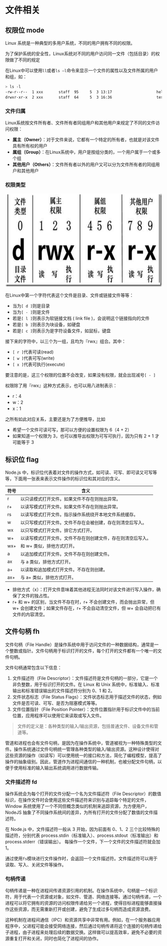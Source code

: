 # 文件相关
## 权限位 mode
Linux 系统是一种典型的多用户系统，不同的用户拥有不同的权限。

为了保护系统的安全性，Linux系统对不同的用户访问同一文件（包括目录）的权限做了不同的规定

在Linux中可以使用`ll`或者`ls –l`命令来显示一个文件的属性以及文件所属的用户和组，如：
```bash
> ls -l
-rw-r--r--  1 xxx  		staff  95     5  3 13:17 					hello-world.sh
drwxr-xr-x  2 xxx  		staff  64     5  3 16:36 					test
```
### 文件归属
Linux系统按文件所有者、文件所有者同组用户和其他用户来规定了不同的文件访问权限：
- **属主（Owner）**：对于文件来说，它都有一个特定的所有者，也就是对该文件具有所有权的用户
- **属组（Group）**：在Linux系统中，用户是按组分类的，一个用户属于一个或多个组
- **其他用户（Others）**：文件所有者以外的用户又可以分为文件所有者的同组用户和其他用户

### 权限类型
<img height="300px" src="https://github.com/zygg1512/myBlog/raw/master/images/linux/文件权限.png" />

在Linux中第一个字符代表这个文件是目录、文件或链接文件等等：
- 当为`[ d ]`则是目录
- 当为`[ - ]`则是文件
- 若是`[ l ]`则表示为软链接文档 ( link file )，会说明这个链接指向的文件
- 若是`[ b ]`则表示为块设备，如硬盘
- 若是`[ c ]`则表示为是字符设备文件，如鼠标，键盘

接下来的字符中，以三个为一组，且均为『rwx』组合。其中：
- `[ r ]`代表可读(read)
- `[ w ]`代表可写(write)
- `[ x ]`代表可执行(execute)

要注意的是，这三个权限的位置不会改变，如果没有权限，就会出现减号`[ - ]`

权限除了用『rwx』这种方式表示，也可以用八进制表示：
- r：4
- w：2
- x：1

之所有如此对应关系，主要还是为了方便推导，比如
- 希望一个文件可读可写，那可以方便的设置权限为 6（4 + 2）
- 如果知道一个权限为 3，也可以推导出权限为可写可执行，因为只有 2 + 1 才可能等于 3


## 标识位 flag
Node.js 中，标识位代表着对文件的操作方式，如可读、可写、即可读又可写等等，下面用一张表来表示文件操作的标识位和其对应的含义。

| 符号  | 含义|
| --- | ---|
| r   | 以只读模式打开文件。如果文件不存在则抛出异常。|
| r+  | 以读写模式打开文件。如果文件不存在则抛出异常。|
| rs  | 以读写模式打开文件。指示操作系统绕开本地文件系统缓存。|
| w   | 以只写模式打开文件。文件不存在会被创建，存在则清空后写入。|
| wx  | 以只写模式打开文件。排它方式打开。|
| w+  | 以读写模式打开文件。文件不存在则创建文件，存在则清空后写入。|
| wx+ | 和 w+ 类似，排他方式打开。|
| a   | 以追加模式打开文件。文件不存在则创建文件。|
| ax  | 与 a 类似，排他方式打开。|
| a+  | 以读取和追加模式打开文件。不存在则创建。|
| ax+ | 与 a+ 类似，排他方式打开。|

- 排他方式（x）：打开文件意味着其他进程无法同时对该文件进行写入操作，确保了文件的独占性。
- r+ 和 w+ 的区别，当文件不存在时，r+ 不会创建文件，而会抛出异常，但 w+ 会创建文件；如果文件存在，r+ 不会自动清空文件，但 w+ 会自动把已有文件的内容清空。

## 文件句柄 fh
文件句柄（File Handle）是操作系统中用于访问文件的一种数据结构，通常是一个整数或指针。文件句柄用于标识打开的文件，每个打开的文件都有一个唯一的文件句柄。

文件句柄通常包含以下信息：
1. 文件描述符（File Descriptor）：文件描述符是文件句柄的一部分，它是一个非负整数，用于标识打开的文件。在 Linux 和 Unix 系统中，标准输入、标准输出和标准错误输出的文件描述符分别为 0、1 和 2。
2. 文件状态标志（File Status Flags）：文件状态标志用于描述文件的状态，例如文件是否可读、可写、是否为阻塞模式等等。
3. 文件位置指针（File Position Pointer）：文件位置指针用于标识文件中的当前位置，应用程序可以使用它来读取或写入文件。

>文件的定义是：各种类型的输入/输出资源，包括普通文件、设备文件和管道等。

管道和进程也会有文件句柄，是因为在操作系统中，管道被视为一种特殊类型的文件。操作系统通过文件句柄统一管理各种类型的输入/输出资源。这种设计使得对这些资源的操作（如读写）可以使用统一的接口和方法，简化了编程模型，提高了操作的抽象级别。因此，管道作为进程间通信的一种机制，也被分配文件句柄，以便于使用标准的输入输出系统调用进行数据传输。
### 文件描述符 fd
操作系统会为每个打开的文件分配一个名为文件描述符（File Descriptor）的数值标识，在操作文件时会使用这些文件描述符来识别与追踪每个特定的文件，Window 系统使用了一个不同但概念类似的机制来追踪资源，为方便用户，NodeJS 抽象了不同操作系统间的差异，为所有打开的文件分配了数值的文件描述符。

在 Node.js 中，文件描述符一般从 3 开始，因为前面有 0、1、2 三个比较特殊的描述符，分别代表 process.stdin（标准输入）、process.stdout（标准输出）和 process.stderr（错误输出）。 每操作一个文件，下一个文件的文件描述符就会加1。

通过使用`fs`模块进行文件操作时，会返回一个文件描述符。文件描述符可以用于读取、写入、关闭文件等操作。
### 句柄传递
句柄传递是一种在进程间传递资源引用的机制。在操作系统中，句柄是一个标识符，用于代表一个资源或对象，如文件、管道、网络连接等。通过句柄传递，一个进程可以将它拥有的资源的访问权限传递给另一个进程，使得目标进程能够直接操作这些资源，而无需重新打开或创建，避免了生成过多句柄而造成资源浪费。

这种机制在进程间通信（IPC）和资源共享中非常有用。例如，在一个服务器应用程序中，父进程可能会接受网络连接，然后通过句柄传递将这个连接的句柄传递给子进程，由子进程来处理后续的数据交换。这样做可以提高效率，避免不必要的资源重复打开和关闭，同时也简化了进程间的协作。